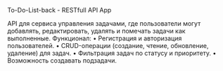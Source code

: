 To-Do-List-back - RESTfull API App 

API для сервиса управления задачами, где пользователи могут добавлять, редактировать, удалять и помечать задачи как выполненные. 
Функционал:
•	Регистрация и авторизация пользователей.
•	CRUD-операции (создание, чтение, обновление, удаление) для задач.
•	Фильтрация задач по статусу и приоритету.
•	Возможность создавать подзадачи.
